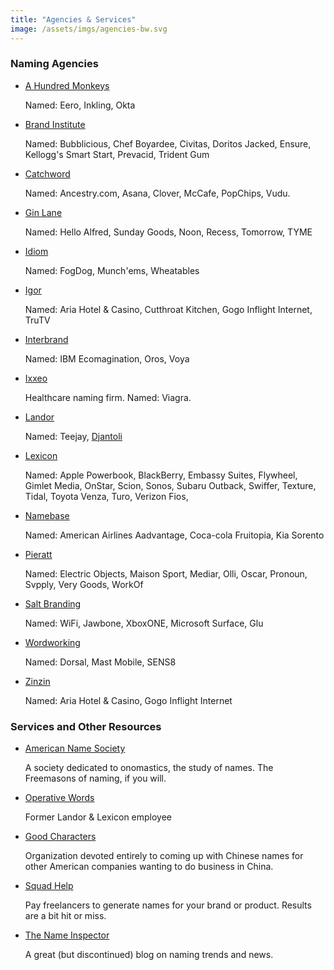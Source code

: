 ```yaml
---
title: "Agencies & Services"
image: /assets/imgs/agencies-bw.svg
---
```


### Naming Agencies

- [A Hundred Monkeys](http://www.ahundredmonkeys.com/)

  Named: Eero, Inkling, Okta

- [Brand Institute](http://www.brandinstitute.com/experience_consumer.asp)

  Named: Bubblicious, Chef Boyardee, Civitas, Doritos Jacked, Ensure, Kellogg's Smart Start, Prevacid, Trident Gum

- [Catchword](http://catchwordbranding.com/full-portfolio/#?sort=acf.tbcw_full_portfolio_custom_sort_order)

  Named: Ancestry.com, Asana, Clover, McCafe, PopChips, Vudu.

- [Gin Lane](https://www.ginlane.com/#our-work)

  Named: Hello Alfred, Sunday Goods, Noon, Recess, Tomorrow, TYME

- [Idiom](http://idiomnaming.com/projects/)

  Named: FogDog, Munch'ems, Wheatables

- [Igor](https://www.igorinternational.com/clients/case-studies-naming-agencies.php)

  Named: Aria Hotel & Casino, Cutthroat Kitchen, Gogo Inflight Internet, TruTV

- [Interbrand](http://interbrand.com/services/naming/)

  Named: IBM Ecomagination, Oros, Voya

- [Ixxeo](http://ixxeo.com/)

  Healthcare naming firm. Named: Viagra.

- [Landor](https://landor.com/)

  Named: Teejay, [Djantoli](https://landor.com/work/djantoli)

- [Lexicon](https://www.lexiconbranding.com/)

  Named: Apple Powerbook, BlackBerry, Embassy Suites, Flywheel, Gimlet Media, OnStar, Scion, Sonos, Subaru Outback, Swiffer, Texture, Tidal, Toyota Venza, Turo, Verizon Fios,

- [Namebase](http://www.namebase.com/)

  Named: American Airlines Aadvantage, Coca-cola Fruitopia, Kia Sorento

- [Pieratt](http://pieratt.com/)

  Named: Electric Objects, Maison Sport, Mediar, Olli, Oscar, Pronoun, Svpply, Very Goods, WorkOf
  
- [Salt Branding](http://www.saltbranding.com/)
  
  Named: WiFi, Jawbone, XboxONE, Microsoft Surface, Glu
  
- [Wordworking](http://www.wordworking.com/)

  Named: Dorsal, Mast Mobile, SENS8

- [Zinzin](https://www.zinzin.com/)
  
  Named: Aria Hotel & Casino, Gogo Inflight Internet

### Services and Other Resources

- [American Name Society](http://www.americannamesociety.org/)

  A society dedicated to onomastics, the study of names. The
  Freemasons of naming, if you will.

- [Operative Words](http://operativewords.blogspot.com/)

  Former Landor & Lexicon employee

- [Good Characters](https://service.goodcharacters.com/brand/)

  Organization devoted entirely to coming up with Chinese names for other American companies wanting to do business in China.

- [Squad Help](http://www.squadhelp.com/)

  Pay freelancers to generate names for your brand or product. Results are a bit hit or miss.

- [The Name Inspector](http://www.thenameinspector.com/)

  A great (but discontinued) blog on naming trends and news.

